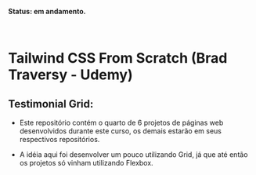 **Status: em andamento.**

<br>

# Tailwind CSS From Scratch (Brad Traversy - Udemy)

## Testimonial Grid:

- Este repositório contém o quarto de 6 projetos de páginas web desenvolvidos durante este curso, os demais estarão em seus respectivos repositórios.

- A idéia aqui foi desenvolver um pouco utilizando Grid, já que até então os projetos só vinham utilizando Flexbox.

<br>

<!-- Clique neste link para visualizar o projeto concluído:
https://clayton-klein.github.io/tailwind-p4-testimonial-grid/ -->
